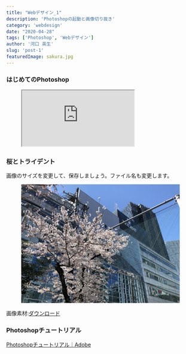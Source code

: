 ```yaml
---
title: "Webデザイン_1"
description: 'Photoshopの起動と画像切り抜き'
category: 'webdesign'
date: "2020-04-28"
tags: ['Photoshop', 'Webデザイン']
author: '河口 英生'
slug: 'post-1'
featuredImage: sakura.jpg
---
```

<h3 class="title is-5" >はじめてのPhotoshop</h3>
<figure class="is-fullwidth slide">
  <iframe src="https://drive.google.com/file/d/1x5DHlQvmqPhAnU2FQ7QKh70lZACCt9p1/preview"></iframe>
</figure>
<h3 class="title is-5" >桜とトライデント</h3>
<p>画像のサイズを変更して、保存しましょう。ファイル名も変更します。</p>
<figure class="is-fullwidth">

![桜とトライデント](../../images/sakura.jpg)

</figure>

画像素材:[ダウンロード](https://drive.google.com/open?id=1uwHk0hlMWwqQ1lyv1f3kB3n6oGyEXRMU)

<h3 class="title is-5" >Photoshopチュートリアル</h3>
<p><a href="https://helpx.adobe.com/jp/photoshop/tutorials.html" >Photoshopチュートリアル｜Adobe</a></p>
